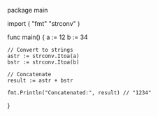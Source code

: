 package main

import (
	"fmt"
	"strconv"
)

func main() {
	a := 12
	b := 34

	// Convert to strings
	astr := strconv.Itoa(a)
	bstr := strconv.Itoa(b)

	// Concatenate
	result := astr + bstr

	fmt.Println("Concatenated:", result) // "1234"
}
